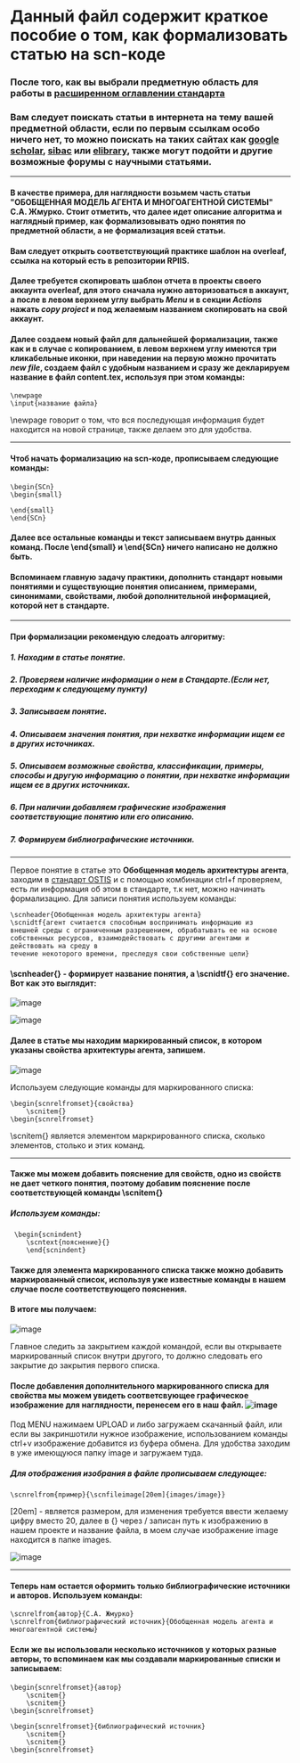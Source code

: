 # Данный файл содержит краткое пособие о том, как формализовать статью на scn-коде

### После того, как вы выбрали предметную область для работы в [расширенном оглавлении стандарта](https://docs.google.com/spreadsheets/d/1xcR9IC5qsCP4gtq0eL4nDYyJ7BdNZp_Fi16MQDGd4e4/edit?usp=sharing)
### Вам следует поискать статьи в интернета на тему вашей предметной области, если по первым ссылкам особо ничего нет, то можно поискать на таких сайтах как [google scholar](https://scholar.google.com), [sibac](https://sibac.info) или [elibrary](https://www.elibrary.ru/query_results.asp), также могут подойти и другие возможные форумы с научными статьями.

***

#### В качестве примера, для наглядности возьмем часть статьи "ОБОБЩЕННАЯ МОДЕЛЬ АГЕНТА И МНОГОАГЕНТНОЙ СИСТЕМЫ" С.А. Жмурко. Стоит отметить, что далее идет описание алгоритма и наглядный пример, как формализовывать одно понятия по предметной области, а не формализация всей статьи.

#### Вам следует открыть соответствующий практике шаблон на overleaf, ссылка на который есть в репозитории RPIIS.

#### Далее требуется скопировать шаблон отчета в проекты своего аккаунта overleaf, для этого сначала нужно авторизоваться в аккаунт, а после в левом верхнем углу выбрать *Menu* и в секции *Actions* нажать *copy project* и под желаемым названием скопировать на свой аккаунт.

#### Далее создаем новый файл для дальнейшей формализации, также как и в случае с копированием, в левом верхнем углу имеются три кликабельные иконки, при наведении на первую можно прочитать *new file*, создаем файл с удобным названием и сразу же декларируем название в файл content.tex, используя при этом команды:

```
\newpage
\input{название файла}
```
\newpage говорит о том, что вся последующая информация будет находится на новой странице, также делаем это для удобства.

***

#### Чтоб начать формализацию на scn-коде, прописываем следующие команды:

```
\begin{SCn}
\begin{small}

\end{small}
\end{SCn}
```
#### Далее все остальные команды и текст записываем внутрь данных команд. После \end{small} и \end{SCn} ничего написано не должно быть.
#### Вспоминаем главную задачу практики, дополнить стандарт новыми понятиями и существующие понятия описанием, примерами, синонимами, свойствами, любой дополнительной информацией, которой нет в стандарте.
***
#### При формализации рекомендую следоать алгоритму:
##### 1. Находим в статье понятие.
##### 2. Проверяем наличие информации о нем в Стандарте.(Если нет, переходим к следующему пункту)
##### 3. Записываем понятие.
##### 4. Описываем значения понятия, при нехватке информации ищем ее в других источниках.
##### 5. Описываем возможные свойства, классификации, примеры, способы и другую информацию о понятии, при нехватке информации ищем ее в других источниках.
##### 6. При наличии добавляем графические изображения соответствующие понятию или его описанию.
##### 7. Формируем библиографические источники.

***
 Первое понятие в статье это **Обобщенная модель архитектуры агента**, заходим в [стандарт OSTIS](https://drive.google.com/file/d/1iOB-XHD1Fu6KBANWJZLJJ4nT7aZzOw-G/view) и с помощью комбинации ctrl+f проверяем, есть ли информация об этом в стандарте, т.к нет, можно начинать формализацию.
 Для записи понятия используем команды:
```
\scnheader{Обобщенная модель архитектуры агента}
\scnidtf{агент считается способным воспринимать информацию из
внешней среды с ограниченным разрешением, обрабатывать ее на основе собственных ресурсов, взаимодействовать с другими агентами и действовать на среду в
течение некоторого времени, преследуя свои собственные цели}
```
#### \scnheader{} - формирует название понятия, а \scnidtf{} его значение. Вот как это выглядит:

![image](https://github.com/PoznyakAnn/guide/assets/148707516/88a9386a-804f-4ad3-a3d0-b8b59ced96a9)

![image](https://github.com/PoznyakAnn/guide/assets/148707516/484c9183-3d7a-4d28-9777-c7d27812cdee)



#### Далее в статье мы находим маркированный список, в котором указаны свойства архитектуры агента, запишем.

![image](https://github.com/PoznyakAnn/guide/assets/148707516/cade942c-f5d3-401d-8b41-3a55e87bcab2)

Используем следующие команды для маркированного списка:
```
\begin{scnrelfromset}{свойства}
    \scnitem{}
\begin{scnrelfromset}
```
\scnitem{} является элементом маркрированного списка, сколько элементов, столько и этих команд.
***
#### Также мы можем добавить пояснение для свойств, одно из свойств не дает четкого понятия, поэтому добавим пояснение после соответствующей команды \scnitem{}

##### Используем команды:
```
 \begin{scnindent}
    \scntext{пояснение}{}
    \end{scnindent}
```
#### Также для элемента маркированного списка также можно добавить маркированный список, используя уже известные команды в нашем случае после соответствующего пояснения.

#### В итоге мы получаем:

![image](https://github.com/PoznyakAnn/guide/assets/148707516/6c8e577d-c256-429d-8cea-0d31bc7f4468)

Главное следить за закрытием каждой командой, если вы открываете маркированный список внутри другого, то должно следовать его закрытие до закрытия первого списка.

#### После добавления дополнительного маркированного списка для свойства мы можем увидеть соответсвующее графическое изображение для наглядности, перенесем его в наш файл. ![image](https://github.com/PoznyakAnn/guide/assets/148707516/57a79c8b-33a1-482c-9f7c-8234308a90da)

Под MENU нажимаем UPLOAD и либо загружаем скачанный файл, или если вы закриншотили нужное изображение, использованием команды ctrl+v изображение добавится из буфера обмена. Для удобства заходим в уже имеющуюся папку image и загружаем туда.

##### Для отображения изобрания в файле прописываем следующее:
```
\scnrelfrom{пример}{\scnfileimage[20em]{images/image}}
```
[20em] - является размером, для изменения требуется ввести желаему цифру вместо 20, далее в {} через / записан путь к изображению в нашем проекте и название файла, в моем случае изображение image находится в папке images.

![image](https://github.com/PoznyakAnn/guide/assets/148707516/0d001fe6-b763-4a33-8e53-345b8bfd8790)
***

#### Теперь нам остается оформить только библиографические источники и авторов. Используем команды:

```
\scnrelfrom{автор}{С.А. Жмурко}
\scnrelfrom{библиографический источник}{Обобщенная модель агента и многоагентной системы}
```
#### Если же вы использовали несколько источников у которых разные авторы, то вспоминаем как мы создавали маркированные списки и записываем:
```
\begin{scnrelfromset}{автор}
    \scnitem{}
    \scnitem{}
\begin{scnrelfromset}

\begin{scnrelfromset}{библиографический источник}
    \scnitem{}
    \scnitem{}
\begin{scnrelfromset}
```

 
